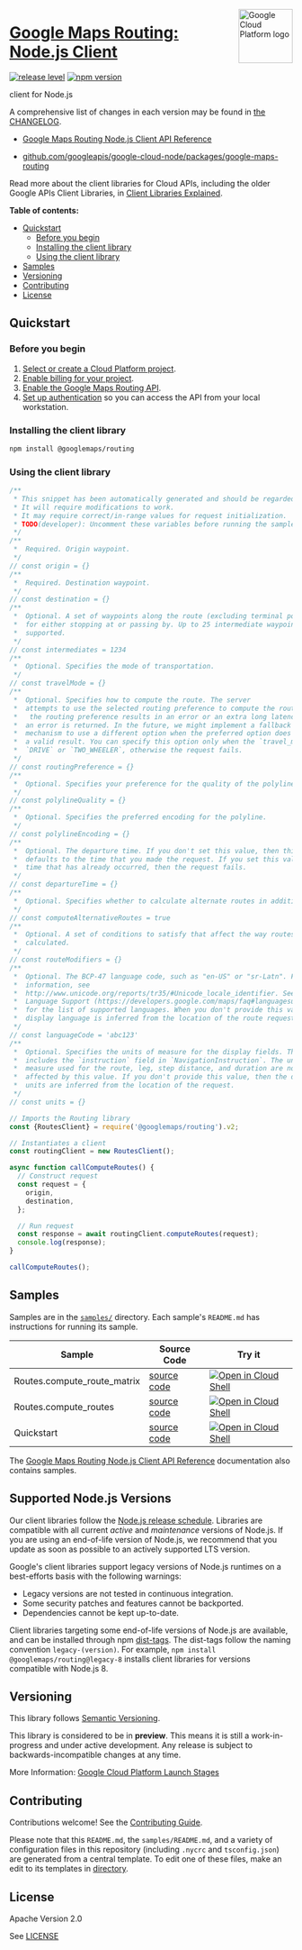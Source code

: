 [//]: # "This README.md file is auto-generated, all changes to this file will be lost."
[//]: # "To regenerate it, use `python -m synthtool`."
<img src="https://avatars2.githubusercontent.com/u/2810941?v=3&s=96" alt="Google Cloud Platform logo" title="Google Cloud Platform" align="right" height="96" width="96"/>

# [Google Maps Routing: Node.js Client](https://github.com/googleapis/google-cloud-node/tree/main/packages/google-maps-routing)

[![release level](https://img.shields.io/badge/release%20level-preview-yellow.svg?style=flat)](https://cloud.google.com/terms/launch-stages)
[![npm version](https://img.shields.io/npm/v/@googlemaps/routing.svg)](https://www.npmjs.org/package/@googlemaps/routing)




 client for Node.js


A comprehensive list of changes in each version may be found in
[the CHANGELOG](https://github.com/googleapis/google-cloud-node/tree/main/packages/google-maps-routing/CHANGELOG.md).

* [Google Maps Routing Node.js Client API Reference][client-docs]

* [github.com/googleapis/google-cloud-node/packages/google-maps-routing](https://github.com/googleapis/google-cloud-node/tree/main/packages/google-maps-routing)

Read more about the client libraries for Cloud APIs, including the older
Google APIs Client Libraries, in [Client Libraries Explained][explained].

[explained]: https://cloud.google.com/apis/docs/client-libraries-explained

**Table of contents:**


* [Quickstart](#quickstart)
  * [Before you begin](#before-you-begin)
  * [Installing the client library](#installing-the-client-library)
  * [Using the client library](#using-the-client-library)
* [Samples](#samples)
* [Versioning](#versioning)
* [Contributing](#contributing)
* [License](#license)

## Quickstart

### Before you begin

1.  [Select or create a Cloud Platform project][projects].
1.  [Enable billing for your project][billing].
1.  [Enable the Google Maps Routing API][enable_api].
1.  [Set up authentication][auth] so you can access the
    API from your local workstation.

### Installing the client library

```bash
npm install @googlemaps/routing
```


### Using the client library

```javascript
/**
 * This snippet has been automatically generated and should be regarded as a code template only.
 * It will require modifications to work.
 * It may require correct/in-range values for request initialization.
 * TODO(developer): Uncomment these variables before running the sample.
 */
/**
 *  Required. Origin waypoint.
 */
// const origin = {}
/**
 *  Required. Destination waypoint.
 */
// const destination = {}
/**
 *  Optional. A set of waypoints along the route (excluding terminal points),
 *  for either stopping at or passing by. Up to 25 intermediate waypoints are
 *  supported.
 */
// const intermediates = 1234
/**
 *  Optional. Specifies the mode of transportation.
 */
// const travelMode = {}
/**
 *  Optional. Specifies how to compute the route. The server
 *  attempts to use the selected routing preference to compute the route. If
 *   the routing preference results in an error or an extra long latency, then
 *  an error is returned. In the future, we might implement a fallback
 *  mechanism to use a different option when the preferred option does not give
 *  a valid result. You can specify this option only when the `travel_mode` is
 *  `DRIVE` or `TWO_WHEELER`, otherwise the request fails.
 */
// const routingPreference = {}
/**
 *  Optional. Specifies your preference for the quality of the polyline.
 */
// const polylineQuality = {}
/**
 *  Optional. Specifies the preferred encoding for the polyline.
 */
// const polylineEncoding = {}
/**
 *  Optional. The departure time. If you don't set this value, then this value
 *  defaults to the time that you made the request. If you set this value to a
 *  time that has already occurred, then the request fails.
 */
// const departureTime = {}
/**
 *  Optional. Specifies whether to calculate alternate routes in addition to the route.
 */
// const computeAlternativeRoutes = true
/**
 *  Optional. A set of conditions to satisfy that affect the way routes are
 *  calculated.
 */
// const routeModifiers = {}
/**
 *  Optional. The BCP-47 language code, such as "en-US" or "sr-Latn". For more
 *  information, see
 *  http://www.unicode.org/reports/tr35/#Unicode_locale_identifier. See
 *  Language Support (https://developers.google.com/maps/faq#languagesupport)
 *  for the list of supported languages. When you don't provide this value, the
 *  display language is inferred from the location of the route request.
 */
// const languageCode = 'abc123'
/**
 *  Optional. Specifies the units of measure for the display fields. This
 *  includes the `instruction` field in `NavigationInstruction`. The units of
 *  measure used for the route, leg, step distance, and duration are not
 *  affected by this value. If you don't provide this value, then the display
 *  units are inferred from the location of the request.
 */
// const units = {}

// Imports the Routing library
const {RoutesClient} = require('@googlemaps/routing').v2;

// Instantiates a client
const routingClient = new RoutesClient();

async function callComputeRoutes() {
  // Construct request
  const request = {
    origin,
    destination,
  };

  // Run request
  const response = await routingClient.computeRoutes(request);
  console.log(response);
}

callComputeRoutes();

```



## Samples

Samples are in the [`samples/`](https://github.com/googleapis/google-cloud-node/tree/main/packages/google-maps-routing/samples) directory. Each sample's `README.md` has instructions for running its sample.

| Sample                      | Source Code                       | Try it |
| --------------------------- | --------------------------------- | ------ |
| Routes.compute_route_matrix | [source code](https://github.com/googleapis/google-cloud-node/blob/master/packages/google-maps-routing/samples/generated/v2/routes.compute_route_matrix.js) | [![Open in Cloud Shell][shell_img]](https://console.cloud.google.com/cloudshell/open?git_repo=https://github.com/googleapis/google-cloud-node&page=editor&open_in_editor=packages/google-maps-routing/samples/generated/v2/routes.compute_route_matrix.js,packages/google-maps-routing/samples/README.md) |
| Routes.compute_routes | [source code](https://github.com/googleapis/google-cloud-node/blob/master/packages/google-maps-routing/samples/generated/v2/routes.compute_routes.js) | [![Open in Cloud Shell][shell_img]](https://console.cloud.google.com/cloudshell/open?git_repo=https://github.com/googleapis/google-cloud-node&page=editor&open_in_editor=packages/google-maps-routing/samples/generated/v2/routes.compute_routes.js,packages/google-maps-routing/samples/README.md) |
| Quickstart | [source code](https://github.com/googleapis/google-cloud-node/blob/master/packages/google-maps-routing/samples/quickstart.js) | [![Open in Cloud Shell][shell_img]](https://console.cloud.google.com/cloudshell/open?git_repo=https://github.com/googleapis/google-cloud-node&page=editor&open_in_editor=packages/google-maps-routing/samples/quickstart.js,packages/google-maps-routing/samples/README.md) |



The [Google Maps Routing Node.js Client API Reference][client-docs] documentation
also contains samples.

## Supported Node.js Versions

Our client libraries follow the [Node.js release schedule](https://github.com/nodejs/release#release-schedule).
Libraries are compatible with all current _active_ and _maintenance_ versions of
Node.js.
If you are using an end-of-life version of Node.js, we recommend that you update
as soon as possible to an actively supported LTS version.

Google's client libraries support legacy versions of Node.js runtimes on a
best-efforts basis with the following warnings:

* Legacy versions are not tested in continuous integration.
* Some security patches and features cannot be backported.
* Dependencies cannot be kept up-to-date.

Client libraries targeting some end-of-life versions of Node.js are available, and
can be installed through npm [dist-tags](https://docs.npmjs.com/cli/dist-tag).
The dist-tags follow the naming convention `legacy-(version)`.
For example, `npm install @googlemaps/routing@legacy-8` installs client libraries
for versions compatible with Node.js 8.

## Versioning

This library follows [Semantic Versioning](http://semver.org/).







This library is considered to be in **preview**. This means it is still a
work-in-progress and under active development. Any release is subject to
backwards-incompatible changes at any time.


More Information: [Google Cloud Platform Launch Stages][launch_stages]

[launch_stages]: https://cloud.google.com/terms/launch-stages

## Contributing

Contributions welcome! See the [Contributing Guide](https://github.com/googleapis/google-cloud-node/blob/master/CONTRIBUTING.md).

Please note that this `README.md`, the `samples/README.md`,
and a variety of configuration files in this repository (including `.nycrc` and `tsconfig.json`)
are generated from a central template. To edit one of these files, make an edit
to its templates in
[directory](https://github.com/googleapis/synthtool).

## License

Apache Version 2.0

See [LICENSE](https://github.com/googleapis/google-cloud-node/blob/master/LICENSE)

[client-docs]: https://cloud.google.com/nodejs/docs/reference/routing/latest

[shell_img]: https://gstatic.com/cloudssh/images/open-btn.png
[projects]: https://console.cloud.google.com/project
[billing]: https://support.google.com/cloud/answer/6293499#enable-billing
[enable_api]: https://console.cloud.google.com/flows/enableapi?apiid=routes.googleapis.com
[auth]: https://cloud.google.com/docs/authentication/external/set-up-adc-local
